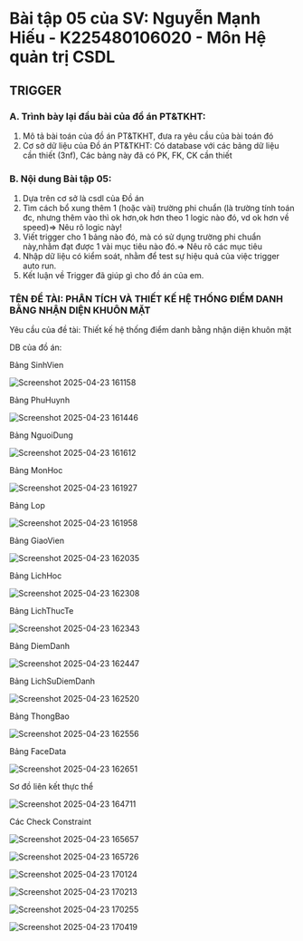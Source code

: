 # Bài tập 05 của SV: Nguyễn Mạnh Hiếu -  K225480106020 - Môn Hệ quản trị CSDL
## TRIGGER
### A. Trình bày lại đầu bài của đồ án PT&TKHT:
1. Mô tả bài toán của đồ án PT&TKHT, đưa ra yêu cầu của bài toán đó
2. Cơ sở dữ liệu của Đồ án PT&TKHT: Có database với các bảng dữ liệu cần thiết (3nf), Các bảng này đã có PK, FK, CK cần thiết
### B. Nội dung Bài tập 05:
1. Dựa trên cơ sở là csdl của Đồ án
2. Tìm cách bổ xung thêm 1 (hoặc vài) trường phi chuẩn (là trường tính toán đc, nhưng thêm vào thì ok hơn,ok hơn theo 1 logic nào đó, vd ok hơn về speed)=> Nêu rõ logic này!
3. Viết trigger cho 1 bảng nào đó, mà có sử dụng trường phi chuẩn này,nhằm đạt được 1 vài mục tiêu nào đó.=> Nêu rõ các mục tiêu 
4. Nhập dữ liệu có kiểm soát, nhằm để test sự hiệu quả của việc trigger auto run.
5. Kết luận về Trigger đã giúp gì cho đồ án của em.


### TÊN ĐỀ TÀI: PHÂN TÍCH VÀ THIẾT KẾ HỆ THỐNG ĐIỂM DANH BẰNG NHẬN DIỆN KHUÔN MẶT
Yêu cầu của đề tài: Thiết kế hệ thống điểm danh bằng nhận diện khuôn mặt

DB của đồ án:

Bảng SinhVien

![Screenshot 2025-04-23 161158](https://github.com/user-attachments/assets/ef9894f7-50b3-433d-8834-aad671301200)

Bảng PhuHuynh

![Screenshot 2025-04-23 161446](https://github.com/user-attachments/assets/00252a55-8be9-426b-af55-578fdb396357)

Bảng NguoiDung

![Screenshot 2025-04-23 161612](https://github.com/user-attachments/assets/b3b769d8-794c-421c-857a-f90b7f621b5f)

Bảng MonHoc

![Screenshot 2025-04-23 161927](https://github.com/user-attachments/assets/a8d8142a-e34c-48dd-bc0a-11a911b66c2b)

Bảng Lop

![Screenshot 2025-04-23 161958](https://github.com/user-attachments/assets/6e927051-2db2-40c0-9fb8-12ee3f953e2a)

Bảng GiaoVien

![Screenshot 2025-04-23 162035](https://github.com/user-attachments/assets/3dea4723-6b0d-462b-9edd-c54cb1d10011)

Bảng LichHoc

![Screenshot 2025-04-23 162308](https://github.com/user-attachments/assets/e33d7d17-9984-458b-9e5f-30b3418ae8d5)

Bảng LichThucTe

![Screenshot 2025-04-23 162343](https://github.com/user-attachments/assets/670cef58-d277-4675-ac5f-3e416b2c1a06)

Bảng DiemDanh

![Screenshot 2025-04-23 162447](https://github.com/user-attachments/assets/1ae95b8d-3755-4656-bd5b-17384ba3b3ab)

Bảng LichSuDiemDanh

![Screenshot 2025-04-23 162520](https://github.com/user-attachments/assets/173e4bba-68dd-4793-90f8-97423d4dfdb3)

Bảng ThongBao

![Screenshot 2025-04-23 162556](https://github.com/user-attachments/assets/8a2eb133-0dcf-490e-aaad-400d92cf2a30)

Bảng FaceData

![Screenshot 2025-04-23 162651](https://github.com/user-attachments/assets/8d04ebd6-4d31-4220-b563-48e821a473a7)

Sơ đồ liên kết thực thể

![Screenshot 2025-04-23 164711](https://github.com/user-attachments/assets/91e7303f-446b-433e-b739-881925e41a76)

Các Check Constraint

![Screenshot 2025-04-23 165657](https://github.com/user-attachments/assets/5e97fa4d-c7c7-4fef-8054-68ad0d957b07)

![Screenshot 2025-04-23 165726](https://github.com/user-attachments/assets/bd95624a-5bec-4d60-bbdb-d31c89e7a46b)

![Screenshot 2025-04-23 170124](https://github.com/user-attachments/assets/e9eaaa27-c89c-4833-a212-4c518cef2066)

![Screenshot 2025-04-23 170213](https://github.com/user-attachments/assets/401e4dc3-b977-4b53-ac62-f170e74f0e00)

![Screenshot 2025-04-23 170255](https://github.com/user-attachments/assets/df381e01-88c6-4964-9e2a-47175f46b1f7)

![Screenshot 2025-04-23 170419](https://github.com/user-attachments/assets/e21e3356-a888-4f2e-90d8-9f06fc895bbc)



